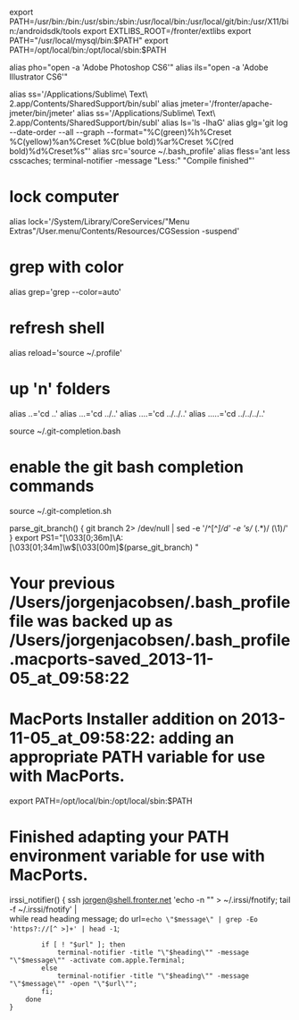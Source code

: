 export PATH=/usr/bin:/bin:/usr/sbin:/sbin:/usr/local/bin:/usr/local/git/bin:/usr/X11/bin:/androidsdk/tools
export EXTLIBS_ROOT=/fronter/extlibs
export PATH="/usr/local/mysql/bin:$PATH"
export PATH=/opt/local/bin:/opt/local/sbin:$PATH

alias pho="open -a 'Adobe Photoshop CS6'"
alias ils="open -a 'Adobe Illustrator CS6'"

alias ss='/Applications/Sublime\ Text\ 2.app/Contents/SharedSupport/bin/subl'
alias jmeter='/fronter/apache-jmeter/bin/jmeter'
alias ss='/Applications/Sublime\ Text\ 2.app/Contents/SharedSupport/bin/subl'
alias ls='ls -lhaG'
alias glg='git log --date-order --all --graph --format="%C(green)%h%Creset %C(yellow)%an%Creset %C(blue bold)%ar%Creset %C(red bold)%d%Creset%s"'
alias src='source ~/.bash_profile'
alias fless='ant less csscaches; terminal-notifier -message "Less:" "Compile finished"'

# lock computer
alias lock='/System/Library/CoreServices/"Menu Extras"/User.menu/Contents/Resources/CGSession -suspend'

# grep with color
alias grep='grep --color=auto'

# refresh shell
alias reload='source ~/.profile'

# up 'n' folders
alias ..='cd ..'
alias ...='cd ../..'
alias ....='cd ../../..'
alias .....='cd ../../../..'

source ~/.git-completion.bash

# enable the git bash completion commands
source ~/.git-completion.sh

parse_git_branch() {
    git branch 2> /dev/null | sed -e '/^[^*]/d' -e 's/* \(.*\)/ (\1)/'
}
export PS1="\[\033[0;36m\]\A:\[\033[01;34m\]\w\$\[\033[00m\]\$(parse_git_branch) "


##
# Your previous /Users/jorgenjacobsen/.bash_profile file was backed up as /Users/jorgenjacobsen/.bash_profile.macports-saved_2013-11-05_at_09:58:22
##

# MacPorts Installer addition on 2013-11-05_at_09:58:22: adding an appropriate PATH variable for use with MacPorts.
export PATH=/opt/local/bin:/opt/local/sbin:$PATH
# Finished adapting your PATH environment variable for use with MacPorts.

irssi_notifier() {
    ssh jorgen@shell.fronter.net 'echo -n "" > ~/.irssi/fnotify; tail -f ~/.irssi/fnotify' | \
            while read heading message; do
            url=`echo \"$message\" | grep -Eo 'https?://[^ >]+' | head -1`;

            if [ ! "$url" ]; then
                terminal-notifier -title "\"$heading\"" -message "\"$message\"" -activate com.apple.Terminal;
            else
                terminal-notifier -title "\"$heading\"" -message "\"$message\"" -open "\"$url\"";
            fi;
        done
    }

